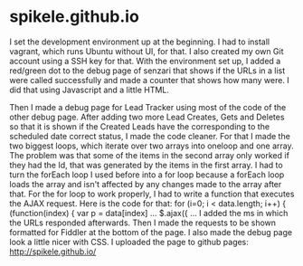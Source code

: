 spikele.github.io
=================
I set the development environment up at the beginning. I had to install vagrant, which runs Ubuntu without UI, for that.
I also created my own Git account using a SSH key for that.
With the environment set up, I added a red/green dot to the debug page of senzari that shows if the URLs in a list were
called successfully and made a counter that shows how many were. I did that using Javascript and a little HTML.

Then I made a debug page for Lead Tracker using most of the code of the other debug page. After adding two more
Lead Creates, Gets and Deletes so that it is shown if the Created Leads have the corresponding to the scheduled date
correct status, I made the code cleaner.
For that I made the two biggest loops, which iterate over two arrays into oneloop and one array.
The problem was that some of the items in the second array only worked if they had the Id, that was
generated by the items in the first array. I had to turn the forEach loop I used before into a for loop
because a forEach loop loads the array and isn't affected by any changes made to the array after that.
For the for loop to work properly, I had to write a function that executes the AJAX request.
Here is the code for that:
for (i=0; i < data.length; i++) {
      (function(index) {
      var p = data[index]
      ...
        $.ajax({
  	  ...
I added the ms in which the URLs responded afterwards. Then I made the requests to be shown formatted for Fiddler at
the bottom of the page.
I also made the debug page look a little nicer with CSS.
I uploaded the page to github pages: http://spikele.github.io/
